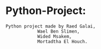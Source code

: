 # Python-Project:
	Python project made by Raed Galai, 
				Wael Ben Slimen, 
				Wided Msakem, 
				Mortadtha El Houch.
